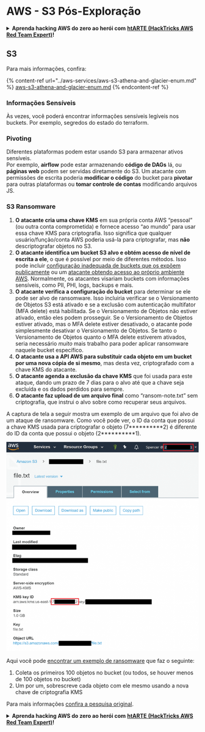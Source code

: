 # AWS - S3 Pós-Exploração

<details>

<summary><strong>Aprenda hacking AWS do zero ao herói com</strong> <a href="https://training.hacktricks.xyz/courses/arte"><strong>htARTE (HackTricks AWS Red Team Expert)</strong></a><strong>!</strong></summary>

Outras formas de apoiar o HackTricks:

* Se você quer ver sua **empresa anunciada no HackTricks** ou **baixar o HackTricks em PDF**, confira os [**PLANOS DE ASSINATURA**](https://github.com/sponsors/carlospolop)!
* Adquira o [**material oficial PEASS & HackTricks**](https://peass.creator-spring.com)
* Descubra [**A Família PEASS**](https://opensea.io/collection/the-peass-family), nossa coleção de [**NFTs exclusivos**](https://opensea.io/collection/the-peass-family)
* **Junte-se ao grupo** 💬 [**Discord**](https://discord.gg/hRep4RUj7f) ou ao [**grupo do telegram**](https://t.me/peass) ou **siga-me** no **Twitter** 🐦 [**@carlospolopm**](https://twitter.com/carlospolopm)**.**
* **Compartilhe suas técnicas de hacking enviando PRs para os repositórios github** [**HackTricks**](https://github.com/carlospolop/hacktricks) e [**HackTricks Cloud**](https://github.com/carlospolop/hacktricks-cloud).

</details>

## S3

Para mais informações, confira:

{% content-ref url="../aws-services/aws-s3-athena-and-glacier-enum.md" %}
[aws-s3-athena-and-glacier-enum.md](../aws-services/aws-s3-athena-and-glacier-enum.md)
{% endcontent-ref %}

### Informações Sensíveis

Às vezes, você poderá encontrar informações sensíveis legíveis nos buckets. Por exemplo, segredos do estado do terraform.

### Pivoting

Diferentes plataformas podem estar usando S3 para armazenar ativos sensíveis.\
Por exemplo, **airflow** pode estar armazenando **código de DAGs** lá, ou **páginas web** podem ser servidas diretamente do S3. Um atacante com permissões de escrita poderia **modificar o código** do bucket para **pivotar** para outras plataformas ou **tomar controle de contas** modificando arquivos JS.

### S3 Ransomware

1. **O atacante cria uma chave KMS** em sua própria conta AWS “pessoal” (ou outra conta comprometida) e fornece acesso “ao mundo” para usar essa chave KMS para criptografia. Isso significa que qualquer usuário/função/conta AWS poderia usá-la para criptografar, mas **não** descriptografar objetos no S3.
2. **O atacante identifica um bucket S3 alvo e obtém acesso de nível de escrita a ele**, o que é possível por meio de diferentes métodos. Isso pode incluir [configuração inadequada de buckets que os expõem publicamente](https://rhinosecuritylabs.com/penetration-testing/penetration-testing-aws-storage/) ou um [atacante obtendo acesso ao próprio ambiente AWS](https://rhinosecuritylabs.com/penetration-testing/penetration-testing-aws-storage/). Normalmente, os atacantes visariam buckets com informações sensíveis, como PII, PHI, logs, backups e mais.
3. **O atacante verifica a configuração do bucket** para determinar se ele pode ser alvo de ransomware. Isso incluiria verificar se o Versionamento de Objetos S3 está ativado e se a exclusão com autenticação multifator (MFA delete) está habilitada. Se o Versionamento de Objetos não estiver ativado, então eles podem prosseguir. Se o Versionamento de Objetos estiver ativado, mas o MFA delete estiver desativado, o atacante pode simplesmente desativar o Versionamento de Objetos. Se tanto o Versionamento de Objetos quanto o MFA delete estiverem ativados, seria necessário _muito_ mais trabalho para poder aplicar ransomware naquele bucket específico.
4. **O atacante usa a API AWS para substituir cada objeto em um bucket por uma nova cópia de si mesmo**, mas desta vez, criptografado com a chave KMS do atacante.
5. **O atacante agenda a exclusão da chave KMS** que foi usada para este ataque, dando um prazo de 7 dias para o alvo até que a chave seja excluída e os dados perdidos para sempre.
6. **O atacante faz upload de um arquivo final** como “ransom-note.txt” sem criptografia, que instrui o alvo sobre como recuperar seus arquivos.

A captura de tela a seguir mostra um exemplo de um arquivo que foi alvo de um ataque de ransomware. Como você pode ver, o ID da conta que possui a chave KMS usada para criptografar o objeto (7\*\*\*\*\*\*\*\*\*\*2) é diferente do ID da conta que possui o objeto (2\*\*\*\*\*\*\*\*\*\*1).

![](<../../../.gitbook/assets/image (2) (1) (1) (1) (1) (1) (1) (1) (1) (1).png>)

Aqui você pode [encontrar um exemplo de ransomware](https://github.com/RhinoSecurityLabs/Cloud-Security-Research/blob/master/AWS/s3\_ransomware/s3-ransomware-poc.py) que faz o seguinte:

1. Coleta os primeiros 100 objetos no bucket (ou todos, se houver menos de 100 objetos no bucket)
2. Um por um, sobrescreve cada objeto com ele mesmo usando a nova chave de criptografia KMS

Para mais informações [confira a pesquisa original](https://rhinosecuritylabs.com/aws/s3-ransomware-part-1-attack-vector/).

<details>

<summary><strong>Aprenda hacking AWS do zero ao herói com</strong> <a href="https://training.hacktricks.xyz/courses/arte"><strong>htARTE (HackTricks AWS Red Team Expert)</strong></a><strong>!</strong></summary>

Outras formas de apoiar o HackTricks:

* Se você quer ver sua **empresa anunciada no HackTricks** ou **baixar o HackTricks em PDF**, confira os [**PLANOS DE ASSINATURA**](https://github.com/sponsors/carlospolop)!
* Adquira o [**material oficial PEASS & HackTricks**](https://peass.creator-spring.com)
* Descubra [**A Família PEASS**](https://opensea.io/collection/the-peass-family), nossa coleção de [**NFTs exclusivos**](https://opensea.io/collection/the-peass-family)
* **Junte-se ao grupo** 💬 [**Discord**](https://discord.gg/hRep4RUj7f) ou ao [**grupo do telegram**](https://t.me/peass) ou **siga-me** no **Twitter** 🐦 [**@carlospolopm**](https://twitter.com/carlospolopm)**.**
* **Compartilhe suas técnicas de hacking enviando PRs para os repositórios github** [**HackTricks**](https://github.com/carlospolop/hacktricks) e [**HackTricks Cloud**](https://github.com/carlospolop/hacktricks-cloud).

</details>
